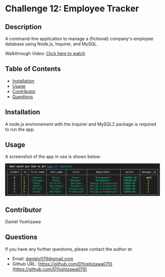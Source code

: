 # Challenge 12: Employee Tracker

## Description
A command-line application to manage a (fictional) company's employee database using Node.js, Inquirer, and MySQL.

Walkthrough Video: [Click here to watch](https://)

## Table of Contents
* [Installation](#installation)
* [Usage](#usage)
* [Contributor](#Contributor)
* [Questions](#questions)
## Installation
A node.js environement with the Inquirer and MySQL2 package is required to run the app. 
## Usage
A screenshot of the app in use is shown below:

![The app in use](https://raw.githubusercontent.com/DYoshizawa079/challenge12-employee-tracker/main/images/screenshot.png)

## Contributor
Daniel Yoshizawa

## Questions
If you have any further questions, please contact the author at:
- Email: [daniely079@gmail.com](mailto:daniely079@gmail.com)
- Github URL: [https://github.com/DYoshizawa079](https://github.com/DYoshizawa079)
